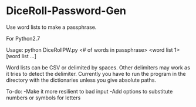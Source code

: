 DiceRoll-Password-Gen
=====================

Use word lists to make a passphrase.

For Python2.7

Usage:
python DiceRollPW.py \<# of words in passphrase\> \<word list 1\> [word list ...]

Word lists can be CSV or delimited by spaces. Other delimiters may work as it tries to detect the delimiter. Currently you have to run the program in the directory with the dictionaries unless you give absolute paths.

To-do:
-Make it more resilient to bad input
-Add options to substitute numbers or symbols for letters

